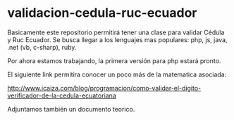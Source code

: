 validacion-cedula-ruc-ecuador
=============================

Basicamente este repositorio permitirá tener una clase para validar Cédula y Ruc Ecuador. Se busca llegar a 
los lenguajes mas populares: php, js, java, .net (vb, c-sharp), ruby.

Por ahora estamos trabajando, la primera versión para php estará pronto.

El siguiente link permitira conocer un poco más de la matematica asociada:

http://www.icaiza.com/blog/programacion/como-validar-el-digito-verificador-de-la-cedula-ecuatoriana

Adjuntamos también un documento teorico.

